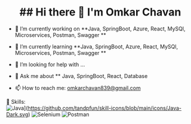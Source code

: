 <h1 align="center" >  ## Hi there 👋 I'm Omkar Chavan </h1>


- 🔭 I’m currently working on **Java, SpringBoot, Azure, React, MySQl, Microservices, Postman, Swagger **
- 🌱 I’m currently learning **Java, SpringBoot, Azure, React, MySQl, Microservices, Postman, Swagger **
 
- 🤔 I’m looking for help with ...
- 💬 Ask me about ** Java, SpringBoot, React, Database
- 📫 How to reach me: omkarchavan839@gmail.com

🔧 Skills:  
![Java](https://img.shields.io/badge/Java-ED8B00?style=for-the-badge&logo=java&logoColor=white)](https://github.com/tandpfun/skill-icons/blob/main/icons/Java-Dark.svg)
![Selenium](https://img.shields.io/badge/Selenium-43B02A?style=for-the-badge&logo=selenium&logoColor=white)
![Postman](https://img.shields.io/badge/Postman-FF6C37?style=for-the-badge&logo=postman&logoColor=white)


